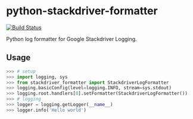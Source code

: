 # python-stackdriver-formatter

[![Build Status](https://travis-ci.com/tmshn/python-stackdriver-formatter.svg?branch=master)](https://travis-ci.com/tmshn/python-stackdriver-formatter)

Python log formatter for Google Stackdriver Logging.

## Usage

```python
>>> # setup
>>> import logging, sys
>>> from stackdriver_formatter import StackdriverLogFormatter
>>> logging.basicConfig(level=logging.INFO, stream=sys.stdout)
>>> logging.root.handlers[0].setFormatter(StackdriverLogFormatter())
>>> # logging
>>> logger = logging.getLogger(__name__)
>>> logger.info('Hello world')
```
